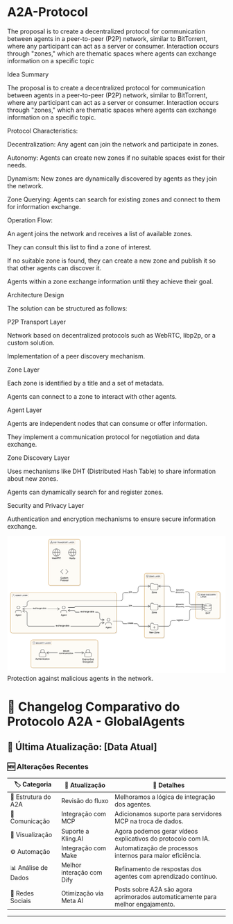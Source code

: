 # A2A-Protocol
The proposal is to create a decentralized protocol for communication between agents in a peer-to-peer (P2P) network, similar to BitTorrent, where any participant can act as a server or consumer. Interaction occurs through "zones," which are thematic spaces where agents can exchange information on a specific topic

Idea Summary

The proposal is to create a decentralized protocol for communication between agents in a peer-to-peer (P2P) network, similar to BitTorrent, where any participant can act as a server or consumer. Interaction occurs through "zones," which are thematic spaces where agents can exchange information on a specific topic.

Protocol Characteristics:

Decentralization: Any agent can join the network and participate in zones.

Autonomy: Agents can create new zones if no suitable spaces exist for their needs.

Dynamism: New zones are dynamically discovered by agents as they join the network.

Zone Querying: Agents can search for existing zones and connect to them for information exchange.

Operation Flow:

An agent joins the network and receives a list of available zones.

They can consult this list to find a zone of interest.

If no suitable zone is found, they can create a new zone and publish it so that other agents can discover it.

Agents within a zone exchange information until they achieve their goal.

Architecture Design

The solution can be structured as follows:

P2P Transport Layer

Network based on decentralized protocols such as WebRTC, libp2p, or a custom solution.

Implementation of a peer discovery mechanism.

Zone Layer

Each zone is identified by a title and a set of metadata.

Agents can connect to a zone to interact with other agents.

Agent Layer

Agents are independent nodes that can consume or offer information.

They implement a communication protocol for negotiation and data exchange.

Zone Discovery Layer

Uses mechanisms like DHT (Distributed Hash Table) to share information about new zones.

Agents can dynamically search for and register zones.

Security and Privacy Layer

Authentication and encryption mechanisms to ensure secure information exchange.

![A2A Protocol Diagram](https://raw.githubusercontent.com/GlobalAgents-Hub/A2A-Protocol/main/diagram-export-03-04-2025-15_32_05.png)
Protection against malicious agents in the network.

# 📝 Changelog Comparativo do Protocolo A2A - GlobalAgents

## 📅 Última Atualização: [Data Atual]

### 🆕 Alterações Recentes
| 🏷️ Categoria      | 🔄 Atualização | 📌 Detalhes |
|------------------|--------------|------------|
| 🔹 Estrutura do A2A | Revisão do fluxo | Melhoramos a lógica de integração dos agentes. |
| 📡 Comunicação | Integração com MCP | Adicionamos suporte para servidores MCP na troca de dados. |
| 🎨 Visualização | Suporte a Kling.AI | Agora podemos gerar vídeos explicativos do protocolo com IA. |
| ⚙️ Automação | Integração com Make | Automatização de processos internos para maior eficiência. |
| 📊 Análise de Dados | Melhor interação com Dify | Refinamento de respostas dos agentes com aprendizado contínuo. |
| 🔗 Redes Sociais | Otimização via Meta AI | Posts sobre A2A são agora aprimorados automaticamente para melhor engajamento. |

---



